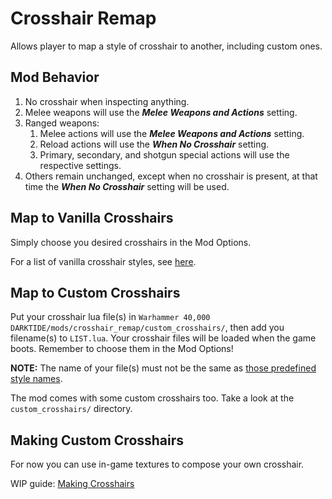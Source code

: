 # Crosshair Remap

Allows player to map a style of crosshair to another, including custom ones.

## Mod Behavior

1. No crosshair when inspecting anything.
2. Melee weapons will use the ***Melee Weapons and Actions*** setting.
3. Ranged weapons: 
   1. Melee actions will use the ***Melee Weapons and Actions*** setting.
   2. Reload actions will use the ***When No Crosshair*** setting.
   3. Primary, secondary, and shotgun special actions will use the respective settings.
4. Others remain unchanged, except when no crosshair is present, at that time the ***When No Crosshair*** setting will be used.

## Map to Vanilla Crosshairs

Simply choose you desired crosshairs in the Mod Options.

For a list of vanilla crosshair styles, see [here](docs/vanilla_crosshairs.md).

## Map to Custom Crosshairs

Put your crosshair lua file(s) in `Warhammer 40,000 DARKTIDE/mods/crosshair_remap/custom_crosshairs/`, then add you filename(s) to `LIST.lua`. Your crosshair files will be loaded when the game boots. Remember to choose them in the Mod Options!

**NOTE:** The name of your file(s) must not be the same as [those predefined style names](docs/vanilla_crosshairs.md).

The mod comes with some custom crosshairs too. Take a look at the `custom_crosshairs/` directory.

## Making Custom Crosshairs

For now you can use in-game textures to compose your own crosshair.

WIP guide: [Making Crosshairs](docs/making_crosshairs.md)
